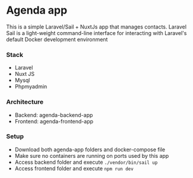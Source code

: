 # Agenda app

This is a simple Laravel/Sail + NuxtJs app that manages contacts.
Laravel Sail is a light-weight command-line interface for interacting with Laravel's default Docker development environment

### Stack

- Laravel
- Nuxt JS
- Mysql
- Phpmyadmin

### Architecture

- Backend: agenda-backend-app
- Frontend: agenda-frontend-app

### Setup

- Download both agenda-app folders and docker-compose file
- Make sure no containers are running on ports used by this app
- Access backend folder and execute ```./vendor/bin/sail up```
- Access frontend folder and execute ```npm run dev```
